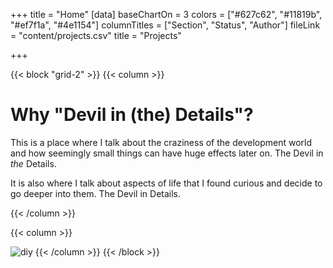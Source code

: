 +++
title = "Home"
[data]
baseChartOn = 3
colors = ["#627c62", "#11819b", "#ef7f1a", "#4e1154"]
columnTitles = ["Section", "Status", "Author"]
fileLink = "content/projects.csv"
title = "Projects"

+++

{{< block "grid-2" >}}
{{< column >}}

# Why "Devil in (the) Details"?

This is a place where I talk about the craziness of the development world and how seemingly small things can have huge effects later on. The Devil in _the_ Details.

It is also where I talk about aspects of life that I found curious and decide to go deeper into them. The Devil in Details.

{{< /column >}}

{{< column >}}

<!-- ![diy](/images/scribble.jpg) -->

![diy](/images/sinth-sunset.webp)
{{< /column >}}
{{< /block >}}
